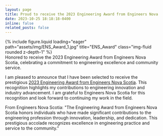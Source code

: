 ```yaml
---
layout: page
title: Proud to receive the 2023 Engineering Award from Engineers Nova Scotia!
date: 2023-10-25 18:18:18-0400
inline: false
related_posts: false
---
```

<div class="row">
    <div class="col-sm mt-3 mt-md-0">
        {% include figure.liquid loading="eager" path="assets/img/ENS_Award_1.jpg" title="ENS_Award" class="img-fluid rounded z-depth-1" %}
    </div>
</div>
<div class="caption">
    Honored to receive the 2023 Engineering Award from Engineers Nova Scotia, celebrating a commitment to engineering excellence and community service.
</div>

I am pleased to announce that I have been selected to receive the prestigious [2023 Engineering Award from Engineers Nova Scotia](https://engineersnovascotia.ca/news/view/?news.id=254). This recognition highlights my contributions to engineering innovation and industry advancement. I am grateful to Engineers Nova Scotia for this recognition and look forward to continuing my work in the field.

From Engineers Nova Scotia: "The Engineering Award from Engineers Nova Scotia honors individuals who have made significant contributions to the engineering profession through innovation, leadership, and dedication. This prestigious accolade recognizes excellence in engineering practice and service to the community."
